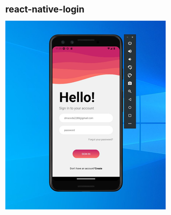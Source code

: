 # react-native-login
![Preview de la App ](https://github.com/dmaceda/react-native-login/blob/master/assets/DAY1.jpg)
